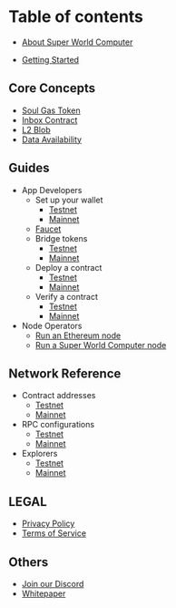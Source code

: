 # Table of contents

* [About Super World Computer](README.md)

* [Getting Started](getting-started/getting-started.md)


## Core Concepts

* [Soul Gas Token](core-concepts/soul-gas-token.md)
* [Inbox Contract](core-concepts/inbox-contract.md)
* [L2 Blob](core-concepts/l2-blob.md)
* [Data Availability](core-concepts/data-availability.md)

## Guides

* App Developers
  * Set up your wallet
    * [Testnet](guides/app-developers/set-up-your-wallet-testnet.md)
    * [Mainnet](guides/app-developers/set-up-your-wallet-mainnet.md)
  * [Faucet](guides/app-developers/faucet.md)
  * Bridge tokens
    * [Testnet](guides/app-developers/bridge-tokens-testnet.md)
    * [Mainnet](guides/app-developers/bridge-tokens-mainnet.md)
  * Deploy a contract
    * [Testnet](guides/app-developers/deploy-a-contract-testnet.md)
    * [Mainnet](guides/app-developers/deploy-a-contract-mainnet.md)
  * Verify a contract
    * [Testnet](guides/app-developers/verify-a-contract-testnet.md)
    * [Mainnet](guides/app-developers/verify-a-contract-mainnet.md)
* Node Operators
  * [Run an Ethereum node](guides/node-operators/run-a-ethereum-node.md)
  * [Run a Super World Computer node](guides/node-operators/run-a-super-world-computer-node.md)

## Network Reference

* Contract addresses
  * [Testnet](network-reference/contract-addresses-testnet.md)
  * [Mainnet](network-reference/contract-addresses-mainnet.md)
* RPC configurations
  * [Testnet](network-reference/rpc-configuration-testnet.md)
  * [Mainnet](network-reference/rpc-configuration-mainnet.md)
* Explorers
  * [Testnet](network-reference/explorer-testnet.md)
  * [Mainnet](network-reference/explorer-mainnet.md)


## LEGAL

* [Privacy Policy](legal/privacy-policy.md)
* [Terms of Service](legal/terms-of-service.md)

## Others

* [Join our Discord](others/join-our-discord.md)
* [Whitepaper](others/whitepaper.md)
